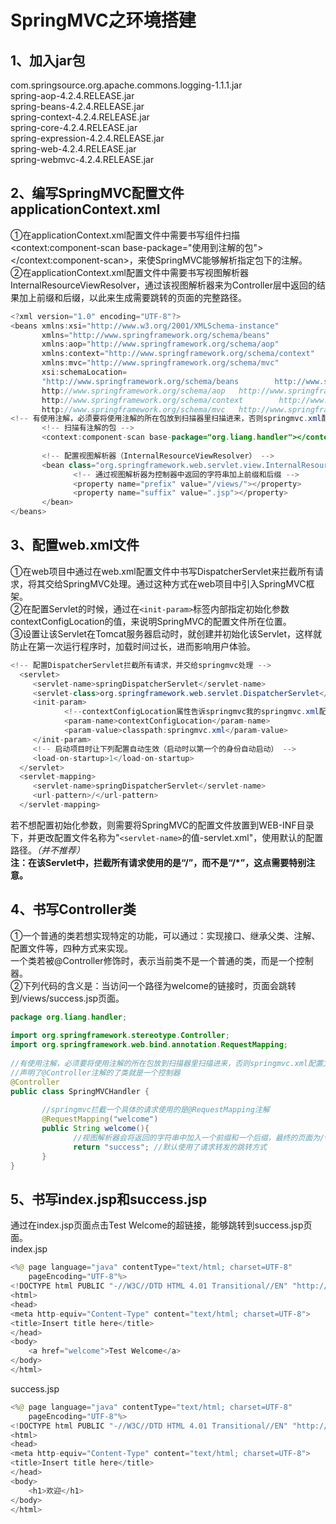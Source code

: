 # SpringMVC之环境搭建
## 1、加入jar包
com.springsource.org.apache.commons.logging-1.1.1.jar<br/>
spring-aop-4.2.4.RELEASE.jar<br/>
spring-beans-4.2.4.RELEASE.jar<br/>
spring-context-4.2.4.RELEASE.jar<br/>
spring-core-4.2.4.RELEASE.jar<br/>
spring-expression-4.2.4.RELEASE.jar<br/>
spring-web-4.2.4.RELEASE.jar<br/>
spring-webmvc-4.2.4.RELEASE.jar<br/>
## 2、编写SpringMVC配置文件applicationContext.xml
①在applicationContext.xml配置文件中需要书写组件扫描<context:component-scan base-package="使用到注解的包"></context:component-scan>，来使SpringMVC能够解析指定包下的注解。<br/>
②在applicationContext.xml配置文件中需要书写视图解析器InternalResourceViewResolver，通过该视图解析器来为Controller层中返回的结果加上前缀和后缀，以此来生成需要跳转的页面的完整路径。
```java
<?xml version="1.0" encoding="UTF-8"?>
<beans xmlns:xsi="http://www.w3.org/2001/XMLSchema-instance"
       xmlns="http://www.springframework.org/schema/beans"
       xmlns:aop="http://www.springframework.org/schema/aop"
       xmlns:context="http://www.springframework.org/schema/context"
       xmlns:mvc="http://www.springframework.org/schema/mvc"
       xsi:schemaLocation=
       "http://www.springframework.org/schema/beans        http://www.springframework.org/schema/beans/spring-beans.xsd
       http://www.springframework.org/schema/aop   http://www.springframework.org/schema/aop/spring-aop.xsd
       http://www.springframework.org/schema/context        http://www.springframework.org/schema/context/spring-context.xsd
       http://www.springframework.org/schema/mvc   http://www.springframework.org/schema/mvc/spring-mvc.xsd ">
<!-- 有使用注解，必须要将使用注解的所在包放到扫描器里扫描进来，否则springmvc.xml配置文件无法识别 -->
       <!-- 扫描有注解的包 -->
       <context:component-scan base-package="org.liang.handler"></context:component-scan>
      
       <!-- 配置视图解析器（InternalResourceViewResolver） -->
       <bean class="org.springframework.web.servlet.view.InternalResourceViewResolver">
              <!-- 通过视图解析器为控制器中返回的字符串加上前缀和后缀 -->
              <property name="prefix" value="/views/"></property>
              <property name="suffix" value=".jsp"></property>
       </bean>
</beans>
```
## 3、配置web.xml文件
①在web项目中通过在web.xml配置文件中书写DispatcherServlet来拦截所有请求，将其交给SpringMVC处理。通过这种方式在web项目中引入SpringMVC框架。<br/>
②在配置Servlet的时候，通过在`<init-param>`标签内部指定初始化参数contextConfigLocation的值，来说明SpringMVC的配置文件所在位置。<br/>
③设置让该Servlet在Tomcat服务器启动时，就创建并初始化该Servlet，这样就防止在第一次运行程序时，加载时间过长，进而影响用户体验。

```java
<!-- 配置DispatcherServlet拦截所有请求，并交给springmvc处理 -->
  <servlet>
     <servlet-name>springDispatcherServlet</servlet-name>
     <servlet-class>org.springframework.web.servlet.DispatcherServlet</servlet-class>
     <init-param>
            <!--contextConfigLocation属性告诉springmvc我的springmvc.xml配置文件放在哪里（配置路径）  -->
            <param-name>contextConfigLocation</param-name>
            <param-value>classpath:springmvc.xml</param-value>
     </init-param>
     <!-- 启动项目时让下列配置自动生效（启动时以第一个的身份自动启动） -->
     <load-on-startup>1</load-on-startup>
  </servlet>
  <servlet-mapping>
     <servlet-name>springDispatcherServlet</servlet-name>
     <url-pattern>/</url-pattern>
  </servlet-mapping>
```
若不想配置初始化参数，则需要将SpringMVC的配置文件放置到WEB-INF目录下，并更改配置文件名称为"`<servlet-name>`的值-servlet.xml"，使用默认的配置路径。_（并不推荐）_<br/>
**注：在该Servlet中，拦截所有请求使用的是“/”，而不是“/*”，这点需要特别注意。**<br/>
## 4、书写Controller类
①一个普通的类若想实现特定的功能，可以通过：实现接口、继承父类、注解、配置文件等，四种方式来实现。<br/>
一个类若被@Controller修饰时，表示当前类不是一个普通的类，而是一个控制器。<br/>
②下列代码的含义是：当访问一个路径为welcome的链接时，页面会跳转到/views/success.jsp页面。<br/>
```java
package org.liang.handler;
 
import org.springframework.stereotype.Controller;
import org.springframework.web.bind.annotation.RequestMapping;
 
//有使用注解，必须要将使用注解的所在包放到扫描器里扫描进来，否则springmvc.xml配置文件无法识别
//声明了@Controller注解的了类就是一个控制器
@Controller
public class SpringMVCHandler {
      
       //springmvc拦截一个具体的请求使用的是@RequestMapping注解
       @RequestMapping("welcome")
       public String welcome(){
              //视图解析器会将返回的字符串中加入一个前缀和一个后缀，最终的页面为/views/success.jsp
              return "success"; //默认使用了请求转发的跳转方式
       }
}
```
## 5、书写index.jsp和success.jsp
通过在index.jsp页面点击Test Welcome的超链接，能够跳转到success.jsp页面。<br/>
index.jsp
```java
<%@ page language="java" contentType="text/html; charset=UTF-8"
    pageEncoding="UTF-8"%>
<!DOCTYPE html PUBLIC "-//W3C//DTD HTML 4.01 Transitional//EN" "http://www.w3.org/TR/html4/loose.dtd">
<html>
<head>
<meta http-equiv="Content-Type" content="text/html; charset=UTF-8">
<title>Insert title here</title>
</head>
<body>
	<a href="welcome">Test Welcome</a>
</body>
</html>
```
success.jsp<br/>
```java
<%@ page language="java" contentType="text/html; charset=UTF-8"
    pageEncoding="UTF-8"%>
<!DOCTYPE html PUBLIC "-//W3C//DTD HTML 4.01 Transitional//EN" "http://www.w3.org/TR/html4/loose.dtd">
<html>
<head>
<meta http-equiv="Content-Type" content="text/html; charset=UTF-8">
<title>Insert title here</title>
</head>
<body>
	<h1>欢迎</h1>
</body>
</html>
```
